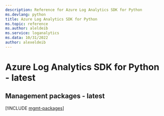 ```yaml
---
description: Reference for Azure Log Analytics SDK for Python
ms.devlang: python
title: Azure Log Analytics SDK for Python
ms.topic: reference
ms.author: aleldeib
ms.service: loganalytics
ms.data: 10/31/2022
author: alexeldeib
---
```

# Azure Log Analytics SDK for Python - latest

## Management packages - latest
[!INCLUDE [mgmt-packages](log-analytics-mgmt-index.md)]